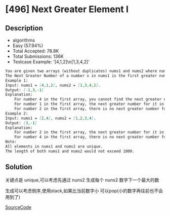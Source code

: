 # [496] Next Greater Element I

## Description

* algorithms
* Easy (57.94%)
* Total Accepted:    78.8K
* Total Submissions: 136K
* Testcase Example:  '[4,1,2]\n[1,3,4,2]'

```md
You are given two arrays (without duplicates) nums1 and nums2 where nums1’s elements are subset of nums2. Find all the next greater numbers for nums1's elements in the corresponding places of nums2.
The Next Greater Number of a number x in nums1 is the first greater number to its right in nums2. If it does not exist, output -1 for this number.
Example 1:
Input: nums1 = [4,1,2], nums2 = [1,3,4,2].
Output: [-1,3,-1]
Explanation:
    For number 4 in the first array, you cannot find the next greater number for it in the second array, so output -1.
    For number 1 in the first array, the next greater number for it in the second array is 3.
    For number 2 in the first array, there is no next greater number for it in the second array, so output -1.
Example 2:
Input: nums1 = [2,4], nums2 = [1,2,3,4].
Output: [3,-1]
Explanation:
    For number 2 in the first array, the next greater number for it in the second array is 3.
    For number 4 in the first array, there is no next greater number for it in the second array, so output -1.
Note:
All elements in nums1 and nums2 are unique.
The length of both nums1 and nums2 would not exceed 1000.

```

## Solution

关键点是 unique,可以考虑先通过 nuns2 生成每个 nuns2 数字下一个最大的数

生成可以考虑倒序,使用stack,如果比当前数字小 可以pop(小的数字再往前也不会用到了)

[SourceCode](./solution.js)